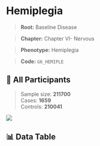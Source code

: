 # Hemiplegia

> **Root:** Baseline Disease  

> **Chapter:** Chapter VI- Nervous  

> **Phenotype:** Hemiplegia  

> **Code:** `G6_HEMIPLE`

## 🧪 All Participants  
> Sample size: **211700**  
> Cases: **1659**  
> Controls: **210041**
<img src="/Sensitive/Figures/ALL/Incidence/G6_HEMIPLE.png"/>

## 📊 Data Table
<CsvTableMRF src="/Sensitive/Data/ALL/Incidence/COX_G6_HEMIPLE.csv"/>

